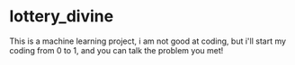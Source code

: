 # lottery_divine
 This is a machine learning project, i am not good at coding, but i'll start my coding from 0 to 1, and you can talk the problem you met!
